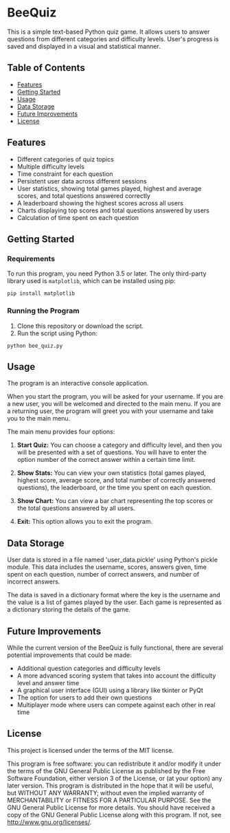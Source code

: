 # BeeQuiz

This is a simple text-based Python quiz game. It allows users to answer questions from different categories and difficulty levels. User's progress is saved and displayed in a visual and statistical manner.

## Table of Contents

- [Features](#features)
- [Getting Started](#getting-started)
- [Usage](#usage)
- [Data Storage](#data-storage)
- [Future Improvements](#future-improvements)
- [License](#license)

## Features
- Different categories of quiz topics
- Multiple difficulty levels
- Time constraint for each question
- Persistent user data across different sessions
- User statistics, showing total games played, highest and average scores, and total questions answered correctly
- A leaderboard showing the highest scores across all users
- Charts displaying top scores and total questions answered by users
- Calculation of time spent on each question

## Getting Started

### Requirements

To run this program, you need Python 3.5 or later. The only third-party library used is `matplotlib`, which can be installed using pip:
```
pip install matplotlib
```
### Running the Program

1. Clone this repository or download the script.
2. Run the script using Python:
```
python bee_quiz.py
```
## Usage

The program is an interactive console application.

When you start the program, you will be asked for your username. If you are a new user, you will be welcomed and directed to the main menu. If you are a returning user, the program will greet you with your username and take you to the main menu.

The main menu provides four options:

1. **Start Quiz:** You can choose a category and difficulty level, and then you will be presented with a set of questions. You will have to enter the option number of the correct answer within a certain time limit.

2. **Show Stats:** You can view your own statistics (total games played, highest score, average score, and total number of correctly answered questions), the leaderboard, or the time you spent on each question.

3. **Show Chart:** You can view a bar chart representing the top scores or the total questions answered by all users.

4. **Exit:** This option allows you to exit the program.


## Data Storage

User data is stored in a file named 'user_data.pickle' using Python's pickle module. This data includes the username, scores, answers given, time spent on each question, number of correct answers, and number of incorrect answers.

The data is saved in a dictionary format where the key is the username and the value is a list of games played by the user. Each game is represented as a dictionary storing the details of the game.

## Future Improvements

While the current version of the BeeQuiz is fully functional, there are several potential improvements that could be made:

- Additional question categories and difficulty levels
- A more advanced scoring system that takes into account the difficulty level and answer time
- A graphical user interface (GUI) using a library like tkinter or PyQt
- The option for users to add their own questions
- Multiplayer mode where users can compete against each other in real time

## License

This project is licensed under the terms of the MIT license.

This program is free software: you can redistribute it and/or modify it under the terms of the GNU General Public License as published by the Free Software Foundation, either version 3 of the License, or (at your option) any later version. This program is distributed in the hope that it will be useful, but WITHOUT ANY WARRANTY; without even the implied warranty of MERCHANTABILITY or FITNESS FOR A PARTICULAR PURPOSE. See the GNU General Public License for more details. You should have received a copy of the GNU General Public License along with this program. If not, see http://www.gnu.org/licenses/.
